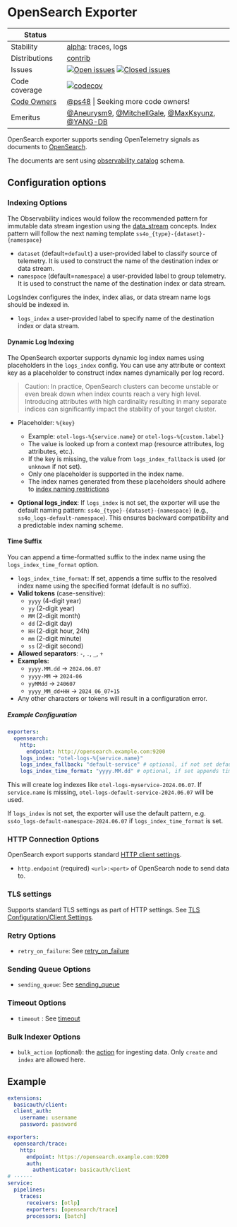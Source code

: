 # OpenSearch Exporter

<!-- status autogenerated section -->
| Status        |           |
| ------------- |-----------|
| Stability     | [alpha]: traces, logs   |
| Distributions | [contrib] |
| Issues        | [![Open issues](https://img.shields.io/github/issues-search/open-telemetry/opentelemetry-collector-contrib?query=is%3Aissue%20is%3Aopen%20label%3Aexporter%2Fopensearch%20&label=open&color=orange&logo=opentelemetry)](https://github.com/open-telemetry/opentelemetry-collector-contrib/issues?q=is%3Aopen+is%3Aissue+label%3Aexporter%2Fopensearch) [![Closed issues](https://img.shields.io/github/issues-search/open-telemetry/opentelemetry-collector-contrib?query=is%3Aissue%20is%3Aclosed%20label%3Aexporter%2Fopensearch%20&label=closed&color=blue&logo=opentelemetry)](https://github.com/open-telemetry/opentelemetry-collector-contrib/issues?q=is%3Aclosed+is%3Aissue+label%3Aexporter%2Fopensearch) |
| Code coverage | [![codecov](https://codecov.io/github/open-telemetry/opentelemetry-collector-contrib/graph/main/badge.svg?component=exporter_opensearch)](https://app.codecov.io/gh/open-telemetry/opentelemetry-collector-contrib/tree/main/?components%5B0%5D=exporter_opensearch&displayType=list) |
| [Code Owners](https://github.com/open-telemetry/opentelemetry-collector-contrib/blob/main/CONTRIBUTING.md#becoming-a-code-owner)    | [@ps48](https://www.github.com/ps48) \| Seeking more code owners! |
| Emeritus      | [@Aneurysm9](https://www.github.com/Aneurysm9), [@MitchellGale](https://www.github.com/MitchellGale), [@MaxKsyunz](https://www.github.com/MaxKsyunz), [@YANG-DB](https://www.github.com/YANG-DB) |

[alpha]: https://github.com/open-telemetry/opentelemetry-collector/blob/main/docs/component-stability.md#alpha
[contrib]: https://github.com/open-telemetry/opentelemetry-collector-releases/tree/main/distributions/otelcol-contrib
<!-- end autogenerated section -->

OpenSearch exporter supports sending OpenTelemetry signals as documents to [OpenSearch](https://www.opensearch.org).

The documents are sent using [observability catalog](https://github.com/opensearch-project/opensearch-catalog/tree/main/schema/observability) schema.

## Configuration options

### Indexing Options

The Observability indices would follow the recommended pattern for immutable data stream ingestion using
the [data_stream](https://opensearch.org/docs/latest/dashboards/im-dashboards/datastream) concepts.
Index pattern will follow the next naming template `ss4o_{type}-{dataset}-{namespace}`

- `dataset` (default=`default`) a user-provided label to classify source of telemetry. It is used to construct the name of the destination index or data stream.
- `namespace` (default=`namespace`) a user-provided label to group telemetry. It is used to construct the name of the destination index or data stream.

LogsIndex configures the index, index alias, or data stream name logs should be indexed in.

- `logs_index` a user-provided label to specify name of the destination index or data stream.

#### Dynamic Log Indexing

The OpenSearch exporter supports dynamic log index names using placeholders in the `logs_index` config. You can use any attribute or context key as a placeholder to construct index names dynamically per log record.

> Caution: In practice, OpenSearch clusters can become unstable or even break down when index counts reach a very high level. Introducing attributes with high cardinality resulting in many separate indices can significantly impact the stability of your target cluster.

- Placeholder: `%{key}`

  - Example: `otel-logs-%{service.name}` or `otel-logs-%{custom.label}`
  - The value is looked up from a context map (resource attributes, log attributes, etc.).
  - If the key is missing, the value from `logs_index_fallback` is used (or `unknown` if not set).
  - Only one placeholder is supported in the index name.
  - The index names generated from these placeholders should adhere to [index naming restrictions](https://docs.opensearch.org/docs/latest/api-reference/index-apis/create-index/#index-naming-restrictions)

- **Optional logs_index**: If `logs_index` is not set, the exporter will use the default naming pattern: `ss4o_{type}-{dataset}-{namespace}` (e.g., `ss4o_logs-default-namespace`). This ensures backward compatibility and a predictable index naming scheme.

#### Time Suffix

You can append a time-formatted suffix to the index name using the `logs_index_time_format` option.

- `logs_index_time_format`: If set, appends a time suffix to the resolved index name using the specified format (default is no suffix).
- **Valid tokens** (case-sensitive):
  - `yyyy` (4-digit year)
  - `yy` (2-digit year)
  - `MM` (2-digit month)
  - `dd` (2-digit day)
  - `HH` (2-digit hour, 24h)
  - `mm` (2-digit minute)
  - `ss` (2-digit second)
- **Allowed separators**: `-`, `.`, `_`, `+`
- **Examples:**
  - `yyyy.MM.dd` → `2024.06.07`
  - `yyyy-MM` → `2024-06`
  - `yyMMdd` → `240607`
  - `yyyy_MM_dd+HH` → `2024_06_07+15`
- Any other characters or tokens will result in a configuration error.

##### Example Configuration

```yaml
exporters:
  opensearch:
    http:
      endpoint: http://opensearch.example.com:9200
    logs_index: "otel-logs-%{service.name}"
    logs_index_fallback: "default-service" # optional, if not set default is `unknown`
    logs_index_time_format: "yyyy.MM.dd" # optional, if set appends time suffix
```

This will create log indexes like `otel-logs-myservice-2024.06.07`. If `service.name` is missing, `otel-logs-default-service-2024.06.07` will be used.

If `logs_index` is not set, the exporter will use the default pattern, e.g. `ss4o_logs-default-namespace-2024.06.07` if `logs_index_time_format` is set.

### HTTP Connection Options

OpenSearch export supports standard [HTTP client settings](https://github.com/open-telemetry/opentelemetry-collector/tree/main/config/confighttp#client-configuration).

- `http.endpoint` (required) `<url>:<port>` of OpenSearch node to send data to.

### TLS settings

Supports standard TLS settings as part of HTTP settings. See [TLS Configuration/Client Settings](https://github.com/open-telemetry/opentelemetry-collector/blob/main/config/configtls/README.md#client-configuration).

### Retry Options

- `retry_on_failure`: See [retry_on_failure](https://github.com/open-telemetry/opentelemetry-collector/blob/main/exporter/exporterhelper/README.md)

### Sending Queue Options

- `sending_queue`: See [sending_queue](https://github.com/open-telemetry/opentelemetry-collector/blob/main/exporter/exporterhelper/README.md)

### Timeout Options

- `timeout` : See [timeout](https://github.com/open-telemetry/opentelemetry-collector/blob/main/exporter/exporterhelper/README.md)

### Bulk Indexer Options

- `bulk_action` (optional): the [action](https://opensearch.org/docs/2.9/api-reference/document-apis/bulk/) for ingesting data. Only `create` and `index` are allowed here.

## Example

```yaml
extensions:
  basicauth/client:
  client_auth:
    username: username
    password: password

exporters:
  opensearch/trace:
    http:
      endpoint: https://opensearch.example.com:9200
      auth:
        authenticator: basicauth/client
# ······
service:
  pipelines:
    traces:
      receivers: [otlp]
      exporters: [opensearch/trace]
      processors: [batch]
```
